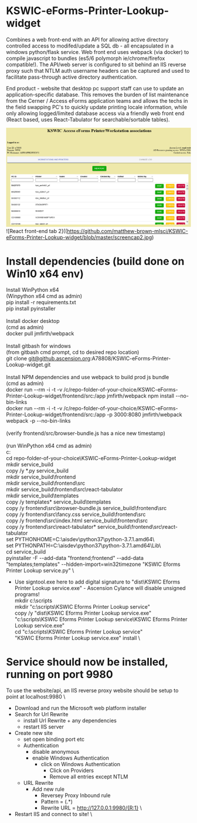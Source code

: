# KSWIC-eForms-Printer-Lookup-widget
Combines a web front-end with an API for allowing active directory controlled access to modifed/update a SQL db - all encapsulated in a windows python/flask service.  Web front end uses webpack (via docker) to compile javascript to bundles (es5/6 polymorph ie/chrome/firefox compatible!).  The API/web server is configured to sit behind an IIS reverse proxy such that NTLM auth username headers can
be captured and used to facilitate pass-through active directory authentication.

End product - website that desktop pc support staff can use to update an application-specific database.  This removes the burden of 
list maintenance from the Cerner / Access eForms application teams and allows the techs in the field swapping PC's to quickly 
update printing locale information, while only allowing logged/limited database access via a friendly web front end (React based, uses 
React-Tabulator for searchable/sortable tables).

![React front-end tab 1](https://github.com/matthew-brown-mlsci/KSWIC-eForms-Printer-Lookup-widget/blob/master/screencap1.jpg)
![React front-end tab 2]((https://github.com/matthew-brown-mlsci/KSWIC-eForms-Printer-Lookup-widget/blob/master/screencap2.jpg)

# Install dependencies (build done on Win10 x64 env)
Install WinPython x64\
(Winpython x64 cmd as admin)\
pip install -r requirements.txt\
pip install pyinstaller\
\
Install docker desktop\
(cmd as admin)\
docker pull jmfirth/webpack\
\
Install gitbash for windows\
(from gitbash cmd prompt, cd to desired repo location)\
git clone git@github.ascension.org:A78808/KSWIC-eForms-Printer-Lookup-widget.git\
\
Install NPM dependencies and use webpack to build prod js bundle\
(cmd as admin)\
docker run --rm -i -t -v /c/repo-folder-of-your-choice/KSWIC-eForms-Printer-Lookup-widget/frontend/src:/app jmfirth/webpack npm install --no-bin-links\
docker run --rm -i -t -v /c/repo-folder-of-your-choice/KSWIC-eForms-Printer-Lookup-widget/frontend/src:/app -p 3000:8080 jmfirth/webpack webpack -p --no-bin-links\
\
(verify frontend/src/browser-bundle.js has a nice new timestamp)\
\
(run WinPython x64 cmd as admin)\
c:\
cd repo-folder-of-your-choice\KSWIC-eForms-Printer-Lookup-widget\
mkdir service_build \
copy /y *.py service_build \
mkdir service_build\frontend \
mkdir service_build\frontend\src \
mkdir service_build\frontend\src\react-tabulator \
mkdir service_build\templates \
copy /y templates\* service_build\templates \
copy /y frontend\src\browser-bundle.js service_build\frontend\src \
copy /y frontend\src\fancy.css service_build\frontend\src \
copy /y frontend\src\index.html service_build\frontend\src \
copy /y frontend\src\react-tabulator\* service_build\frontend\src\react-tabulator \
set PYTHONHOME=C:\aisdev\python37\python-3.7.1.amd64\ \
set PYTHONPATH=C:\aisdev\python37\python-3.7.1.amd64\Lib\ \
cd service_build \
pyinstaller -F --add-data "frontend;frontend" --add-data "templates;templates" --hidden-import=win32timezone "KSWIC Eforms Printer Lookup service.py" \
- Use signtool.exe here to add digital signature to "dist\KSWIC Eforms Printer Lookup service.exe" - Ascension Cylance will disable unsigned programs! \
mkdir c:\scripts \
mkdir "c:\scripts\KSWIC Eforms Printer Lookup service" \
copy /y "dist\KSWIC Eforms Printer Lookup service.exe" "c:\scripts\KSWIC Eforms Printer Lookup service\KSWIC Eforms Printer Lookup service.exe" \
cd "c:\scripts\KSWIC Eforms Printer Lookup service" \
"KSWIC Eforms Printer Lookup service.exe" install \

# Service should now be installed, running on port 9980
To use the website/api, an IIS reverse proxy website should be setup to point at localhost:9980 \
- Download and run the Microsoft web platform installer
- Search for Url Rewrite
    - install Url Rewrite + any dependencies
    - restart IIS server
- Create new site 
    - set open binding port etc
    - Authentication
        - disable anonymous
        - enable Windows Authentication
            - click on Windows Authentication
                - Click on Providers 
                - Remove all entries except NTLM 
    - URL Rewrite 
        - Add new rule 
            - Reversey Proxy Inbound rule 
            - Pattern = (.*) 
            - Rewrite URL = http://127.0.0.1:9980/{R:1} 
\
- Restart IIS and connect to site! \
